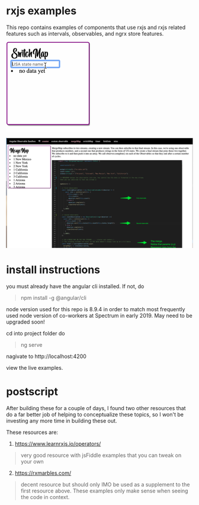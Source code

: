 # rxjs examples 

This repo contains examples of components that use rxjs and rxjs related features such as intervals, observables, and ngrx store features. 



![](/src/assets/switchMap.gif)

![](mainScreenShot.png)

# install instructions


you must already have the angular cli installed. If not, do 
> npm install -g @angular/cli

node version used for this repo is 8.9.4 in order to match most frequently used node version of co-workers at Spectrum in early 2019. May need to be upgraded soon! 

cd into project folder
do 
> ng serve


nagivate to http://localhost:4200

view the live examples. 


# postscript


After building these for a couple of days, I found two other resources that do a far better job of helping to conceptualize these topics, so I won't be investing any more time in building these out. 

These resources are: 

1. https://www.learnrxjs.io/operators/

> very good resource with jsFiddle examples that you can tweak on your own 


2. https://rxmarbles.com/

> decent resource but should only IMO be used as a supplement to the first resource above. These examples only make sense when seeing the code in context. 

 